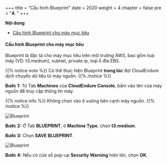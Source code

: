 +++
title = "Cấu hình Blueprint"
date = 2020
weight = 4
chapter = false
pre = "<b>4. </b>"
+++

**Nội dung**
- [Cấu hình Blueprint cho máy mục tiêu](#cấu-hình-blueprint-cho-máy-mục-tiêu)

#### Cấu hình Blueprint cho máy mục tiêu 
Blueprint là đặc tả cho máy mục tiêu trên môi trường AWS, bao gồm loại máy (VD: t3.medium), subnet, private ip, loại ổ đĩa EBS. 

{{% notice note %}}
Có thể thực hiện Blueprint **trong lúc** đợi CloudEndure dịch chuyển dữ liệu từ máy nguồn.
{{% /notice %}}
	
**Bước 1:** Từ Tab **Machines** của **CloudEndure Console**, bấm vào tên của máy nguồn để truy cập thông tin máy.

{{% notice info %}}
Không chọn vào ô vuông bên cạnh máy nguồn.
{{% /notice %}}

![Blueprint](../../../images/4/1.png?width=90pc)

**Bước 2:** Ở Tab **BLUEPRINT**, ô **Machine Type**, chọn **t3.medium**.

**Bước 3:** Chọn **SAVE BLUEPRINT**.

![Blueprint](../../../images/4/2.png?width=90pc)

**Bước 4:** Nếu có cửa sổ pop-up **Security Warning** hiện lên, chọn **OK**.
